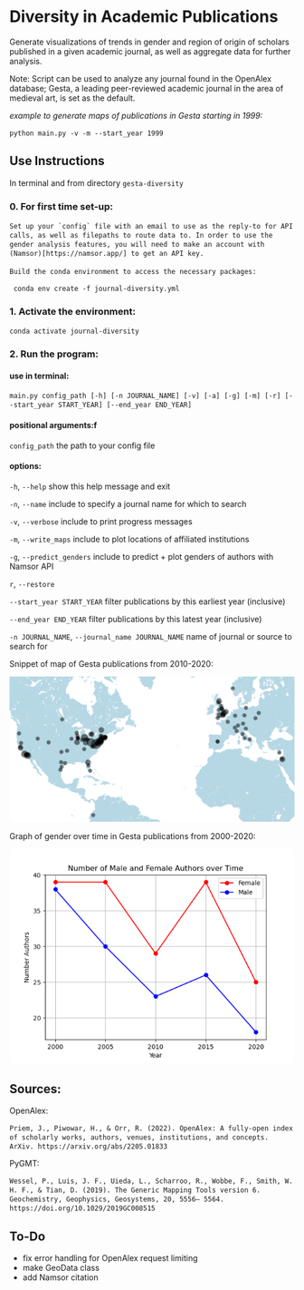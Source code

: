 # Diversity in Academic Publications

Generate visualizations of trends in gender and region of origin of scholars published in a given academic journal, as well as aggregate data for further analysis.

Note: Script can be used to analyze any journal found in the OpenAlex database; Gesta, a leading peer-reviewed academic journal in the area of medieval art, is set as the default. 

*example to generate maps of publications in Gesta starting in 1999:*
    
    python main.py -v -m --start_year 1999

## Use Instructions

In terminal and from directory `gesta-diversity`

### 0. For first time set-up:

    Set up your `config` file with an email to use as the reply-to for API calls, as well as filepaths to route data to. In order to use the gender analysis features, you will need to make an account with (Namsor)[https://namsor.app/] to get an API key.

    Build the conda environment to access the necessary packages:
<!--- Make code --->
     conda env create -f journal-diversity.yml

### 1. Activate the environment:
<!--- Make code --->
    conda activate journal-diversity

### 2. Run the program:

#### use in terminal:
<!--- Make code --->
    main.py config_path [-h] [-n JOURNAL_NAME] [-v] [-a] [-g] [-m] [-r] [--start_year START_YEAR] [--end_year END_YEAR] 
#### positional arguments:f
  `config_path`             the path to your config file

#### options:

  `-h`, `--help`            show this help message and exit
  
  `-n`, `--name`            include to specify a journal name for which to search

  `-v`, `--verbose`         include to print progress messages

  `-m`, `--write_maps`      include to plot locations of affiliated institutions

  `-g`, `--predict_genders` include to predict + plot genders of authors with Namsor API

  `r`, `--restore`          

  `--start_year START_YEAR` 
                            filter publications by this earliest year (inclusive)

  `--end_year END_YEAR`     filter publications by this latest year (inclusive)

  `-n JOURNAL_NAME`, `--journal_name JOURNAL_NAME`
                            name of journal or source to search for

Snippet of map of Gesta publications from 2010-2020:

![alt text](readme_map.png?raw=true)

Graph of gender over time in Gesta publications from 2000-2020:

![alt text](gender-over-time.png?raw=true)

## Sources:

OpenAlex:

    Priem, J., Piwowar, H., & Orr, R. (2022). OpenAlex: A fully-open index of scholarly works, authors, venues, institutions, and concepts. ArXiv. https://arxiv.org/abs/2205.01833

PyGMT:

    Wessel, P., Luis, J. F., Uieda, L., Scharroo, R., Wobbe, F., Smith, W. H. F., & Tian, D. (2019). The Generic Mapping Tools version 6. Geochemistry, Geophysics, Geosystems, 20, 5556– 5564. https://doi.org/10.1029/2019GC008515

## To-Do

- fix error handling for OpenAlex request limiting
- make GeoData class
- add Namsor citation